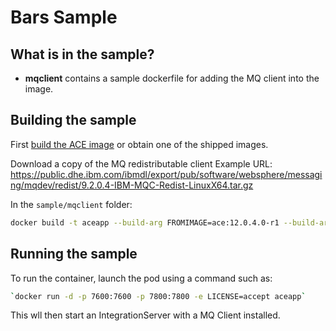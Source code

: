 
# Bars Sample

## What is in the sample?

- **mqclient** contains a sample dockerfile for adding the MQ client into the image.

## Building the sample

First [build the ACE image](../../README.md#Building-a-container-image) or obtain one of the shipped images.

Download a copy of the MQ redistributable client Example URL: https://public.dhe.ibm.com/ibmdl/export/pub/software/websphere/messaging/mqdev/redist/9.2.0.4-IBM-MQC-Redist-LinuxX64.tar.gz

In the `sample/mqclient` folder:

```bash
docker build -t aceapp --build-arg FROMIMAGE=ace:12.0.4.0-r1 --build-arg MQ_URL=https://public.dhe.ibm.com/ibmdl/export/pub/software/websphere/messaging/mqdev/redist/9.2.0.4-IBM-MQC-Redist-LinuxX64.tar.gz --file Dockerfile .
```

## Running the sample

To run the container, launch the pod using a command such as:

```bash
`docker run -d -p 7600:7600 -p 7800:7800 -e LICENSE=accept aceapp`
```

This wll then start an IntegrationServer with a MQ Client installed.
